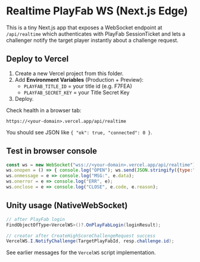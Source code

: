 # Realtime PlayFab WS (Next.js Edge)

This is a tiny Next.js app that exposes a WebSocket endpoint at `/api/realtime`
which authenticates with PlayFab SessionTicket and lets a challenger notify the
target player instantly about a challenge request.

## Deploy to Vercel

1. Create a new Vercel project from this folder.
2. Add **Environment Variables** (Production + Preview):
   - `PLAYFAB_TITLE_ID` = your title id (e.g. F7FEA)
   - `PLAYFAB_SECRET_KEY` = your Title Secret Key
3. Deploy.

Check health in a browser tab:
```
https://<your-domain>.vercel.app/api/realtime
```
You should see JSON like `{ "ok": true, "connected": 0 }`.

## Test in browser console
```js
const ws = new WebSocket("wss://<your-domain>.vercel.app/api/realtime");
ws.onopen = () => { console.log("OPEN"); ws.send(JSON.stringify({type:"ping"})); };
ws.onmessage = e => console.log("MSG:", e.data);
ws.onerror = e => console.log("ERR", e);
ws.onclose = e => console.log("CLOSE", e.code, e.reason);
```

## Unity usage (NativeWebSocket)
```csharp
// after PlayFab login
FindObjectOfType<VercelWS>()?.OnPlayFabLogin(loginResult);

// creator after CreateHighScoreChallengeRequest success
VercelWS.I.NotifyChallenge(TargetPlayFabId, resp.challenge.id);
```

See earlier messages for the `VercelWS` script implementation.

